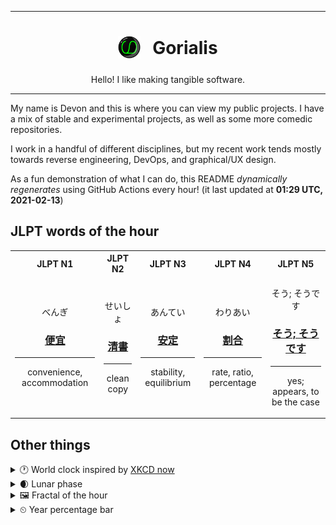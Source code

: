 ***

<h1 align="center">
<sub>
    <img src="readme/resources/avatar.png" height="36">
</sub>
&nbsp;
Gorialis
</h1>
<p align="center">
Hello! I like making tangible software.
</p>

***

My name is Devon and this is where you can view my public projects. I have a mix of stable and experimental projects, as well as some more comedic repositories.

I work in a handful of different disciplines, but my recent work tends mostly towards reverse engineering, DevOps, and graphical/UX design.

As a fun demonstration of what I can do, this README *dynamically regenerates* using GitHub Actions every hour! (it last updated at **01:29 UTC, 2021-02-13**)

<h2>JLPT words of the hour</h2>
<table>
    <tr>
        <th>JLPT N1</th>
        <th>JLPT N2</th>
        <th>JLPT N3</th>
        <th>JLPT N4</th>
        <th>JLPT N5</th>
    </tr>
    <tr>
        <td>
            <p align="center">べんぎ</p>
            <h3 align="center"><b><a href="https://jisho.org/search/%E4%BE%BF%E5%AE%9C">便宜</a></b></h3>
            <hr>
            <p align="center">convenience,<wbr> accommodation</p>
        </td>
        <td>
            <p align="center">せいしょ</p>
            <h3 align="center"><b><a href="https://jisho.org/search/%E6%B8%85%E6%9B%B8">清書</a></b></h3>
            <hr>
            <p align="center">clean copy</p>
        </td>
        <td>
            <p align="center">あんてい</p>
            <h3 align="center"><b><a href="https://jisho.org/search/%E5%AE%89%E5%AE%9A">安定</a></b></h3>
            <hr>
            <p align="center">stability,<wbr> equilibrium</p>
        </td>
        <td>
            <p align="center">わりあい</p>
            <h3 align="center"><b><a href="https://jisho.org/search/%E5%89%B2%E5%90%88">割合</a></b></h3>
            <hr>
            <p align="center">rate,<wbr> ratio,<wbr> percentage</p>
        </td>
        <td>
            <p align="center">そう; そうです</p>
            <h3 align="center"><b><a href="https://jisho.org/search/%E3%81%9D%E3%81%86%3B%20%E3%81%9D%E3%81%86%E3%81%A7%E3%81%99">そう; そうです</a></b></h3>
            <hr>
            <p align="center">yes;<br> appears,<wbr> to be the case</p>
        </td>
    </tr>
</table>

<h2>Other things</h2>
<details>
<summary>🕐  World clock inspired by <a href="https://xkcd.com/now">XKCD now</a></summary>

> <img src="generated/now.png" width="512">

</details>
<details>
<summary>🌒 Lunar phase</summary>

The moon is approximately 6.52% through its phase (Waxing Crescent).

</details>
<details>
<summary>&#x1f5bc; Fractal of the hour</summary>

> <img src="generated/fractal.png" width="512">

</details>
<details>
<summary>&#x23f2; Year percentage bar</summary>
<pre><code>2021 [██▁▁▁▁▁▁▁▁▁▁▁▁▁▁▁▁▁▁] 11.80%</code></pre>
</details>
